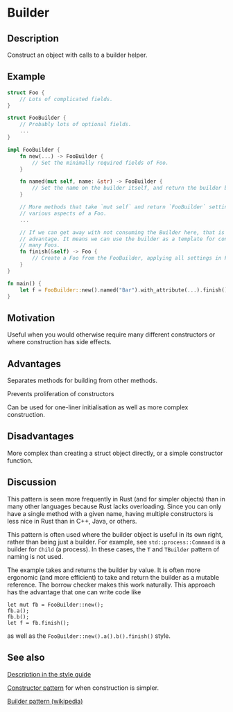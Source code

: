 # Builder

## Description

Construct an object with calls to a builder helper. 


## Example

```rust
struct Foo {
    // Lots of complicated fields.
}

struct FooBuilder {
    // Probably lots of optional fields.
    ...
}

impl FooBuilder {
    fn new(...) -> FooBuilder {
        // Set the minimally required fields of Foo.
    }

    fn named(mut self, name: &str) -> FooBuilder {
        // Set the name on the builder itself, and return the builder by value.
    }

    // More methods that take `mut self` and return `FooBuilder` setting up
    // various aspects of a Foo.
    ...

    // If we can get away with not consuming the Builder here, that is an
    // advantage. It means we can use the builder as a template for constructing
    // many Foos.
    fn finish(&self) -> Foo {
        // Create a Foo from the FooBuilder, applying all settings in FooBuilder to Foo.
    }
}

fn main() {
    let f = FooBuilder::new().named("Bar").with_attribute(...).finish();
}

```


## Motivation

Useful when you would otherwise require many different constructors or where
construction has side effects.


## Advantages

Separates methods for building from other methods.

Prevents proliferation of constructors

Can be used for one-liner initialisation as well as more complex construction.


## Disadvantages

More complex than creating a struct object directly, or a simple constructor
function.


## Discussion

This pattern is seen more frequently in Rust (and for simpler objects) than in
many other languages because Rust lacks overloading. Since you can only have a
single method with a given name, having multiple constructors is less nice in
Rust than in C++, Java, or others.

This pattern is often used where the builder object is useful in its own right,
rather than being just a builder. For example, see `std::process::Command` is a
builder for `Child` (a process). In these cases, the `T` and `TBuilder` pattern
of naming is not used.

The example takes and returns the builder by value. It is often more ergonomic
(and more efficient) to take and return the builder as a mutable reference. The
borrow checker makes this work naturally. This approach has the advantage that
one can write code like

```
let mut fb = FooBuilder::new();
fb.a();
fb.b();
let f = fb.finish();
```

as well as the `FooBuilder::new().a().b().finish()` style.

## See also

[Description in the style guide](http://doc.rust-lang.org/stable/style/ownership/builders.html)

[Constructor pattern](../idioms/ctor.md) for when construction is simpler.

[Builder pattern (wikipedia)](https://en.wikipedia.org/wiki/Builder_pattern)
